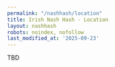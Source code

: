 ```yaml
---
permalink: "/nashhash/location"
title: Irish Nash Hash - Location
layout: nashhash
robots: noindex, nofollow
last_modified_at: '2025-09-23'
---
```


TBD
